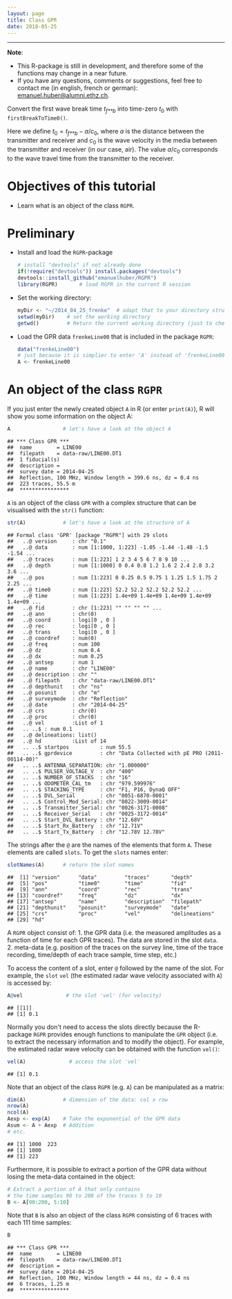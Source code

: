 ```yaml
---
layout: page
title: Class GPR
date: 2018-05-25
---
```


<!--
"/media/huber/Elements/UNIBAS/software/codeR/package_RGPR/RGPR-gh-pages/2014_04_25_frenke"
"G:/UNIBAS/software/codeR/package_RGPR/RGPR-gh-pages/2014_04_25_frenke"
-->

------------------------------------------------------------------------

**Note**:

-   This R-package is still in development, and therefore some of the functions may change in a near future.
-   If you have any questions, comments or suggestions, feel free to contact me (in english, french or german): <emanuel.huber@alumni.ethz.ch>.

Convert the first wave break time *t*<sub>*f**b*</sub> into time-zero *t*<sub>0</sub> with `firstBreakToTime0()`.

Here we define *t*<sub>0</sub> = *t*<sub>*f**b*</sub> − *a*/*c*<sub>0</sub>, where *a* is the distance between the transmitter and receiver and *c*<sub>0</sub> is the wave velocity in the media between the transmitter and receiver (in our case, air). The value *a*/*c*<sub>0</sub> corresponds to the wave travel time from the transmitter to the receiver.

Objectives of this tutorial
===========================

-   Learn what is an object of the class `RGPR`.

Preliminary
===========

-   Install and load the `RGPR`-package

    ``` r
    # install "devtools" if not already done
    if(!require("devtools")) install.packages("devtools")
    devtools::install_github("emanuelhuber/RGPR")
    library(RGPR)       # load RGPR in the current R session
    ```

-   Set the working directory:

    ``` r
    myDir <- "~/2014_04_25_frenke"  # adapt that to your directory structure
    setwd(myDir)    # set the working directory
    getwd()         # Return the current working directory (just to check)
    ```

-   Load the GPR data `frenkeLine00` that is included in the package `RGPR`:

    ``` r
    data("frenkeLine00")
    # just because it is simplier to enter 'A' instead of 'frenkeLine00'
    A <- frenkeLine00   
    ```

An object of the class `RGPR`
=============================

If you just enter the newly created object `A` in R (or enter `print(A)`), R will show you some information on the object A:

``` r
A                 # let's have a look at the object A
```

    ## *** Class GPR ***
    ##  name        = LINE00
    ##  filepath    = data-raw/LINE00.DT1
    ##  1 fiducial(s)
    ##  description = 
    ##  survey date = 2014-04-25
    ##  Reflection, 100 MHz, Window length = 399.6 ns, dz = 0.4 ns
    ##  223 traces, 55.5 m
    ##  ****************

`A` is an object of the class `GPR` with a complex structure that can be visualised with the `str()` function:

``` r
str(A)            # let's have a look at the structure of A
```

    ## Formal class 'GPR' [package "RGPR"] with 29 slots
    ##   ..@ version     : chr "0.1"
    ##   ..@ data        : num [1:1000, 1:223] -1.05 -1.44 -1.48 -1.5 -1.54 ...
    ##   ..@ traces      : num [1:223] 1 2 3 4 5 6 7 8 9 10 ...
    ##   ..@ depth       : num [1:1000] 0 0.4 0.8 1.2 1.6 2 2.4 2.8 3.2 3.6 ...
    ##   ..@ pos         : num [1:223] 0 0.25 0.5 0.75 1 1.25 1.5 1.75 2 2.25 ...
    ##   ..@ time0       : num [1:223] 52.2 52.2 52.2 52.2 52.2 ...
    ##   ..@ time        : num [1:223] 1.4e+09 1.4e+09 1.4e+09 1.4e+09 1.4e+09 ...
    ##   ..@ fid         : chr [1:223] "" "" "" "" ...
    ##   ..@ ann         : chr(0) 
    ##   ..@ coord       : logi[0 , 0 ] 
    ##   ..@ rec         : logi[0 , 0 ] 
    ##   ..@ trans       : logi[0 , 0 ] 
    ##   ..@ coordref    : num(0) 
    ##   ..@ freq        : num 100
    ##   ..@ dz          : num 0.4
    ##   ..@ dx          : num 0.25
    ##   ..@ antsep      : num 1
    ##   ..@ name        : chr "LINE00"
    ##   ..@ description : chr ""
    ##   ..@ filepath    : chr "data-raw/LINE00.DT1"
    ##   ..@ depthunit   : chr "ns"
    ##   ..@ posunit     : chr "m"
    ##   ..@ surveymode  : chr "Reflection"
    ##   ..@ date        : chr "2014-04-25"
    ##   ..@ crs         : chr(0) 
    ##   ..@ proc        : chr(0) 
    ##   ..@ vel         :List of 1
    ##   .. ..$ : num 0.1
    ##   ..@ delineations: list()
    ##   ..@ hd          :List of 14
    ##   .. ..$ startpos          : num 55.5
    ##   .. ..$ gprdevice         : chr "Data Collected with pE PRO (2011-00114-00)"
    ##   .. ..$ ANTENNA_SEPARATION: chr "1.000000"
    ##   .. ..$ PULSER_VOLTAGE_V  : chr "400"
    ##   .. ..$ NUMBER_OF_STACKS  : chr "16"
    ##   .. ..$ ODOMETER_CAL_tm   : chr "979.599976"
    ##   .. ..$ STACKING_TYPE     : chr "F1, P16, DynaQ OFF"
    ##   .. ..$ DVL_Serial        : chr "0051-6870-0001"
    ##   .. ..$ Control_Mod_Serial: chr "0022-3009-0014"
    ##   .. ..$ Transmitter_Serial: chr "0026-3171-0008"
    ##   .. ..$ Receiver_Serial   : chr "0025-3172-0014"
    ##   .. ..$ Start_DVL_Battery : chr "12.68V"
    ##   .. ..$ Start_Rx_Battery  : chr "12.71V"
    ##   .. ..$ Start_Tx_Battery  : chr "12.78V 12.78V"

The strings after the `@` are the names of the elements that form `A`. These elements are called `slots`. To get the `slots` names enter:

``` r
slotNames(A)      # return the slot names
```

    ##  [1] "version"      "data"         "traces"       "depth"       
    ##  [5] "pos"          "time0"        "time"         "fid"         
    ##  [9] "ann"          "coord"        "rec"          "trans"       
    ## [13] "coordref"     "freq"         "dz"           "dx"          
    ## [17] "antsep"       "name"         "description"  "filepath"    
    ## [21] "depthunit"    "posunit"      "surveymode"   "date"        
    ## [25] "crs"          "proc"         "vel"          "delineations"
    ## [29] "hd"

A `RGPR` object consist of: 1. the GPR data (i.e. the measured amplitudes as a function of time for each GPR traces). The data are stored in the slot `data`. 2. meta-data (e.g. position of the traces on the survey line, time of the trace recording, time/depth of each trace sample, time step, etc.)

To access the content of a slot, enter `@` followed by the name of the slot. For example, the `slot` `vel` (the estimated radar wave velocity associated with `A`) is accessed by:

``` r
A@vel              # the slot 'vel' (for velocity)
```

    ## [[1]]
    ## [1] 0.1

Normally you don't need to access the slots directly because the R-package `RGPR` provides enough functions to manipulate the `GPR` object (i.e. to extract the necessary information and to modify the object). For example, the estimated radar wave velocity can be obtained with the function `vel()`:

``` r
vel(A)              # access the slot 'vel'
```

    ## [1] 0.1

<!---
`A` is an object of the class `GPR` with a complex structure:

```r
class(A)          # To which class belong A?
```

```
## [1] "GPR"
## attr(,"package")
## [1] "RGPR"
```

To see the structure of `A` enter

```r
str(A)            # let's have a look at the structure of A
```

The strings after the `@` are the names of the elements that form `A`. These elements are called `slots`. To get the `slots` names enter:

```r
slotNames(A)      # return the slot names
```

To access the content of a slot, enter `@` followed by the name of the slot. For example, the `slot` `vel` (the estimated radar wave velocity) is accessed by:

```r
A@vel              # the slot 'vel' (for velocity)
```

```
## [[1]]
## [1] 0.1
```
-->
<!---
What is the velocity unit? The slot `@depthunit` gives the vertical unit (z, time) and `@posunit` the horizontal unit (x-y):

```r
paste0(A@posunit,"/",A@depthunit)           # the slot 'vel' ('vel' for velocity)
```

```
## [1] "m/ns"
```
-->
<!---
The GPR data are in the slot `@data`. If you enter `A@data` you will notice that `A@data` is a matrix whose columns correspond to the recorded traces and the lines to the time of record. It is not a good practice that the user change the slot contents itself, because some of the slots are related and should not be changed alone. The R-package `RGPR` provides enough function to manipulate the `GPR` object.
-->
Note that an object of the class `RGPR` (e.g. `A`) can be manipulated as a matrix:

``` r
dim(A)            # dimension of the data: col x row
nrow(A)
ncol(A)
Aexp <- exp(A)    # Take the exponential of the GPR data
Asum <- A + Aexp  # Addition
# etc.
```

    ## [1] 1000  223
    ## [1] 1000
    ## [1] 223

Furthermore, it is possible to extract a portion of the GPR data without losing the meta-data contained in the object:

``` r
# Extract a portion of A that only contains
# the time samples 90 to 200 of the traces 5 to 10
B <- A[90:200, 5:10]          
```

Note that `B` is also an object of the class `RGPR` consisting of 6 traces with each 111 time samples:

``` r
B        
```

    ## *** Class GPR ***
    ##  name        = LINE00
    ##  filepath    = data-raw/LINE00.DT1
    ##  description = 
    ##  survey date = 2014-04-25
    ##  Reflection, 100 MHz, Window length = 44 ns, dz = 0.4 ns
    ##  6 traces, 1.25 m
    ##  ****************
